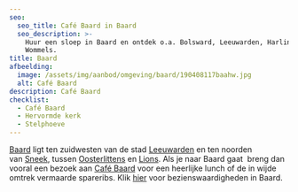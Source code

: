 ```yaml
---
seo:
  seo_title: Café Baard in Baard
  seo_description: >-
    Huur een sloep in Baard en ontdek o.a. Bolsward, Leeuwarden, Harlingen en
    Wommels.
title: Baard
afbeelding:
  image: /assets/img/aanbod/omgeving/baard/190408117baahw.jpg
  alt: Café Baard
description: Café Baard
checklist:
  - Café Baard
  - Hervormde kerk
  - Stelphoeve
---
```


<a target="_blank" rel="noopener" href="https://nl.wikipedia.org/wiki/Baard_(Friesland)">Baard</a>&nbsp;ligt ten zuidwesten van de stad&nbsp;<a target="_blank" rel="noopener" href="https://nl.wikipedia.org/wiki/Leeuwarden_(stad)">Leeuwarden</a>&nbsp;en ten noorden van&nbsp;<a target="_blank" rel="noopener" href="https://nl.wikipedia.org/wiki/Sneek_(stad)">Sneek</a>, tussen&nbsp;<a target="_blank" rel="noopener" href="https://nl.wikipedia.org/wiki/Oosterlittens">Oosterlittens</a>&nbsp;en&nbsp;<a target="_blank" rel="noopener" href="https://nl.wikipedia.org/wiki/Lions_(plaats)">Lions</a>. Als je naar Baard gaat &nbsp;breng dan vooral een bezoek aan <a target="_blank" rel="noopener" href="www.cafebaard.nl">Caf&eacute; Baard</a>&nbsp;voor een heerlijke lunch of de in wijde omtrek vermaarde spareribs. Klik <a target="_blank" rel="noopener" href="https://nl.wikipedia.org/wiki/Lijst_van_rijksmonumenten_in_Leeuwarden_(gemeente)#Baard">hier</a>&nbsp;voor bezienswaardigheden in Baard.
